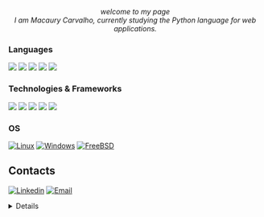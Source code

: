 <p align="center">
<i>
welcome to my page
</i>
 </br>
 
<i> 
 I am Macaury Carvalho, currently studying the Python language for web applications.
</i>

</p>



### Languages 

![](https://img.shields.io/badge/JavaScript-black.svg?style=for-the-badge&logo=Javascript)
![](https://img.shields.io/badge/Java-black?style=for-the-badge&logo=coffe)
![](https://img.shields.io/badge/Python-black?style=for-the-badge&logo=Python)
![](https://img.shields.io/badge/Php-black?style=for-the-badge&logo=Php)
![](https://img.shields.io/badge/Sql-black?style=for-the-badge&logo=MySql)


### Technologies & Frameworks 

![](https://img.shields.io/badge/Docker-black.svg?style=for-the-badge&logo=Docker)
![](https://img.shields.io/badge/HTML5-black?style=for-the-badge&logo=html5)
![](https://img.shields.io/badge/CSS3-black?style=for-the-badge&logo=css3)
![](https://img.shields.io/badge/Bootstrap-black?style=for-the-badge&logo=bootstrap)
![](https://img.shields.io/badge/React-black?style=for-the-badge&logo=react)



### OS
[![Linux](https://img.shields.io/badge/linux-black?style=for-the-badge&logo=Linux)](https://github.com/macaury)
[![Windows](https://img.shields.io/badge/Windows-black?style=for-the-badge&logo=Windows)](https://github.com/macaury)
[![FreeBSD](https://img.shields.io/badge/MacOs-black?style=for-the-badge&logo=MacOs)](https://github.com/macaury)


## Contacts

[![Linkedin](https://img.shields.io/badge/LinkedIn-black?style=for-the-badge&logo=linkedin )](https://www.linkedin.com/in/macaury-carvalho-5011b8205)
[![Email](https://img.shields.io/badge/Gmail-black?style=for-the-badge&logo=gmail)](mailto:macaurydevs@gmail.com)


<details>
<p align="center">
  <a href="https://github.com/macaury">
    <img src="http://github-profile-summary-cards.vercel.app/api/cards/profile-details?username=macaury&theme=react" />
  </a>
  <a href="https://github.com/macaury">
    <img src="https://github-readme-streak-stats.herokuapp.com/?user=macaury&hide_border=true&card_width=338&theme=react" />
  </a>
  <a href="https://github.com/macaury">
    <img src="http://github-profile-summary-cards.vercel.app/api/cards/stats?username=macaury&theme=react" />
  </a>
  <a href="https://github.com/macaury">
    <img src="https://github-readme-stats.vercel.app/api/top-langs/?username=macaury&langs_count=10&exclude_repo=&hide=jupyter%20notebook,vim%20script,cmake,makefile,batchfile,emacs%20lisp,css,html&layout=default&card_width=699&hide_border=true&theme=react" />
  </a>
</p>
</details>




